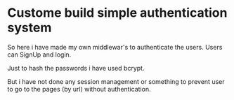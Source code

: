 # Custome build simple authentication system
So here i have made my own middlewar's to authenticate the users.
Users can SignUp and login.

Just to hash the passwords i have used bcrypt.

But i have not done any session management or something to prevent user to go to the pages 
(by url) without authentication.
